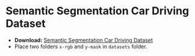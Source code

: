 # Semantic Segmentation Car Driving Dataset

- **Download:** [Semantic Segmentation Car Driving Dataset](https://www.kaggle.com/datasets/shivamaggarwal513/semantic-segmentation-car-driving)
- Place two folders `x-rgb` and `y-mask` in `datasets` folder.
